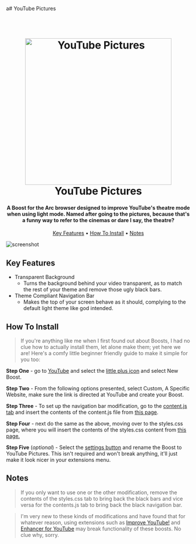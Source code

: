 a# YouTube Pictures

<h1 align="center">
  <br>
  <img src="https://imgur.com/MUXuHq8.png" alt="YouTube Pictures" width="400"></>
  <br>
  YouTube Pictures
  <br>
</h1>

<h4 align="center">A Boost for the Arc browser designed to improve YouTube's theatre mode when using light mode.
Named after going to the pictures, because that's a funny way to refer to the cinemas or dare I say, the theatre?</h4>

<p align="center">
  <a href="#key-features">Key Features</a> •
  <a href="#how-to-install">How To Install</a> •
  <a href="#notes">Notes</a>
</p>

![screenshot](https://imgur.com/e2f5vPN.png)

## Key Features

* Transparent Background
  - Turns the background behind your video transparent, as to match the rest of your theme and remove those ugly black bars.
* Theme Compliant Navigation Bar 
  - Makes the top of your screen behave as it should, complying to the default light theme like god intended.

## How To Install

> If you're anything like me when I first found out about Boosts, I had no clue how to actually install them, let alone make them; yet here we are! Here's a comfy little beginner friendly guide to make it simple for you too:

**Step One** - go to <a href="https://www.youtube.com>" target="_blank">YouTube</a> and select the <a href="https://imgur.com/a5SRI3H" target="_blank">little plus icon</a> and select New Boost.

**Step Two** - From the following options presented, select Custom, A Specific Website, make sure the link is directed at YouTube and create your Boost.

**Step Three** - To set up the navigation bar modification, go to the <a href="https://imgur.com/c2Dh4nB" target="_blank">content.js tab</a> and insert the contents of the content.js file from <a href="ADD LINK TO CONTENT.JS HERE">this page</a>.

**Step Four** - next do the same as the above, moving over to the styles.css page, where you will insert the contents of the styles.css content from <a href="INSERT LINK TO STYLES.CSS HERE">this page.</a>

**Step Five** (*optional*) - Select the <a href="https://imgur.com/0d1j5WY" target="_blank">settings button</a> and rename the Boost to YouTube Pictures. This isn't required and won't break anything, it'll just make it look nicer in your extensions menu.

## **Notes**
> If you only want to use one or the other modification, remove the contents of the styles.css tab to bring back the black bars and vice versa for the contents.js tab to bring back the black navigation bar.

> I'm very new to these kinds of modifications and have found that for whatever reason, using extensions such as <a href="https://chrome.google.com/webstore/detail/improve-youtube-video-you/bnomihfieiccainjcjblhegjgglakjdd" target="_blank">Improve YouTube!</a> and <a href="https://chrome.google.com/webstore/detail/enhancer-for-youtube/ponfpcnoihfmfllpaingbgckeeldkhle" target="_blank">Enhancer for YouTube</a> may break functionality of these boosts. No clue why, sorry.
